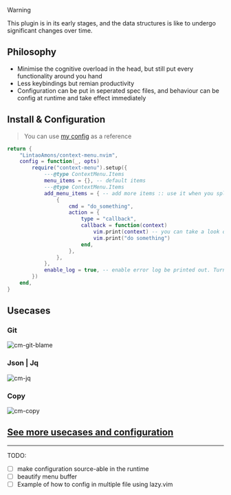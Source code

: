 > [!WARNING]
>
> This plugin is in its early stages, and the data structures is like to undergo significant changes over time.

## Philosophy

- Minimise the cognitive overload in the head, but still put every functionality around you hand
- Less keybindings but remian productivity
- Configuration can be put in seperated spec files, and behaviour can be config at runtime and take effect immediately

## Install & Configuration

> You can use [my config](https://github.com/LintaoAmons/CoolStuffes/blob/main/nvim/.config/nvim/lua/plugins/editor-enhance/context-menu.lua) as a reference

```lua
return {
	"LintaoAmons/context-menu.nvim",
	config = function(_, opts)
		require("context-menu").setup({
			---@type ContextMenu.Items
			menu_items = {}, -- default items
			---@type ContextMenu.Items
			add_menu_items = { -- add more items :: use it when you split your menu_items over other places
				{
					cmd = "do_something",
					action = {
						type = "callback",
						callback = function(context)
							vim.print(context) -- you can take a look of what's in side context
							vim.print("do something")
						end,
					},
				},
			},
            enable_log = true, -- enable error log be printed out. Turn it off if you don't want see those lines
		})
	end,
}
```

## Usecases

### Git

![cm-git-blame](https://github.com/user-attachments/assets/185c9ebb-7d94-4864-989b-6a6a0a32867f)

### Json | Jq

![cm-jq](https://github.com/user-attachments/assets/6b4212e1-2122-4ad1-bd66-3e1f72864b1a)

### Copy

![cm-copy](https://github.com/user-attachments/assets/6b59dbbb-594d-41a7-a610-eeb22b332ba1)

## [See more usecases and configuration](https://lintao-index.pages.dev/docs/Vim/plugins/context-menu/)


---

TODO:

- [ ] make configuration source-able in the runtime
- [ ] beautify menu buffer
- [ ] Example of how to config in multiple file using lazy.vim
